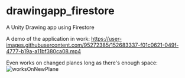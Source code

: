 # drawingapp_firestore
A Unity Drawing app using Firestore

A demo of the application in work:
https://user-images.githubusercontent.com/95272385/152683337-f01c0621-049f-4777-b19a-a11bf380ca08.mp4

Even works on changed planes long as there's enough space:
![worksOnNewPlane](https://user-images.githubusercontent.com/95272385/152683644-fc5665b6-dfa2-4f52-81d6-fb46ae607be8.jpg)
